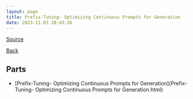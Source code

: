 ```yaml
---
layout: page
title: Prefix-Tuning- Optimizing Continuous Prompts for Generation
date: 2023-11-03 20:43:26
---
```


[Source](https://arxiv.org/abs/2101.00190)

[Back](../../)

## Parts
* [Prefix-Tuning- Optimizing Continuous Prompts for Generation](Prefix-Tuning- Optimizing Continuous Prompts for Generation.html)